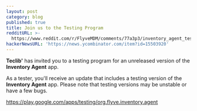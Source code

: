 ```yaml
---
layout: post
category: blog
published: true
title: Join us to the Testing Program
redditURL: >-
  https://www.reddit.com/r/FlyveMDM/comments/77a3p3/inventory_agent_testing_program/?ref=share&ref_source=link
hackerNewsURL: 'https://news.ycombinator.com/item?id=15503920'
---
```

**Teclib'** has invited you to a testing program for an unreleased version of the **Inventory Agent** app.

As a tester, you'll receive an update that includes a testing version of the **Inventory Agent** app. Please note that testing versions may be unstable or have a few bugs.

https://play.google.com/apps/testing/org.flyve.inventory.agent
